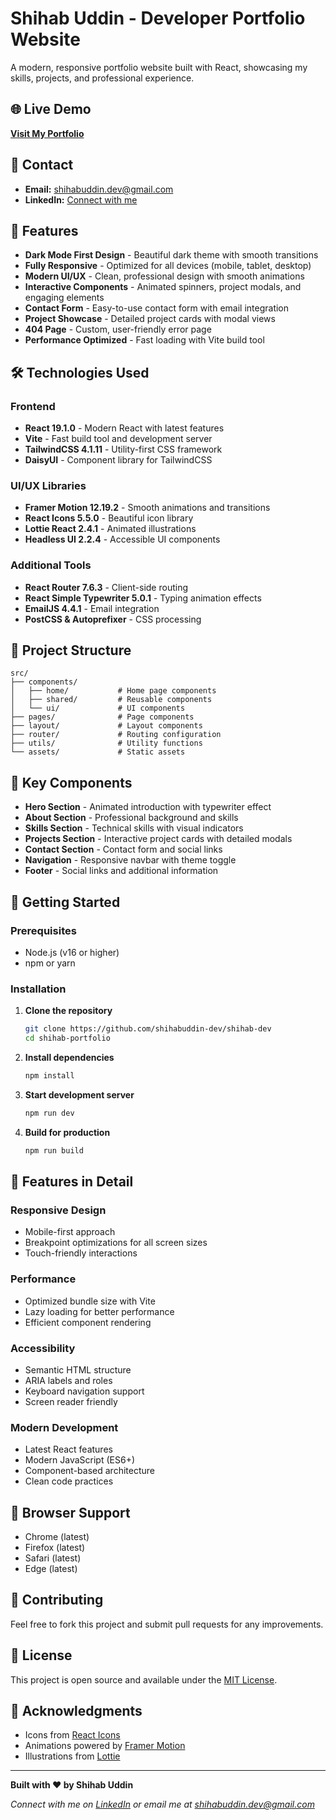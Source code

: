 # Shihab Uddin - Developer Portfolio Website

A modern, responsive portfolio website built with React, showcasing my skills, projects, and professional experience.

## 🌐 Live Demo

**[Visit My Portfolio](https://shihab-dev.web.app/)**

## 📧 Contact

- **Email:** [shihabuddin.dev@gmail.com](mailto:shihabuddin.dev@gmail.com)
- **LinkedIn:** [Connect with me](https://www.linkedin.com/in/shihab-dev/)

## 🚀 Features

- **Dark Mode First Design** - Beautiful dark theme with smooth transitions
- **Fully Responsive** - Optimized for all devices (mobile, tablet, desktop)
- **Modern UI/UX** - Clean, professional design with smooth animations
- **Interactive Components** - Animated spinners, project modals, and engaging elements
- **Contact Form** - Easy-to-use contact form with email integration
- **Project Showcase** - Detailed project cards with modal views
- **404 Page** - Custom, user-friendly error page
- **Performance Optimized** - Fast loading with Vite build tool

## 🛠️ Technologies Used

### Frontend
- **React 19.1.0** - Modern React with latest features
- **Vite** - Fast build tool and development server
- **TailwindCSS 4.1.11** - Utility-first CSS framework
- **DaisyUI** - Component library for TailwindCSS

### UI/UX Libraries
- **Framer Motion 12.19.2** - Smooth animations and transitions
- **React Icons 5.5.0** - Beautiful icon library
- **Lottie React 2.4.1** - Animated illustrations
- **Headless UI 2.2.4** - Accessible UI components

### Additional Tools
- **React Router 7.6.3** - Client-side routing
- **React Simple Typewriter 5.0.1** - Typing animation effects
- **EmailJS 4.4.1** - Email integration
- **PostCSS & Autoprefixer** - CSS processing

## 📁 Project Structure

```
src/
├── components/
│   ├── home/           # Home page components
│   ├── shared/         # Reusable components
│   └── ui/             # UI components
├── pages/              # Page components
├── layout/             # Layout components
├── router/             # Routing configuration
├── utils/              # Utility functions
└── assets/             # Static assets
```

## 🎨 Key Components

- **Hero Section** - Animated introduction with typewriter effect
- **About Section** - Professional background and skills
- **Skills Section** - Technical skills with visual indicators
- **Projects Section** - Interactive project cards with detailed modals
- **Contact Section** - Contact form and social links
- **Navigation** - Responsive navbar with theme toggle
- **Footer** - Social links and additional information

## 🚀 Getting Started

### Prerequisites
- Node.js (v16 or higher)
- npm or yarn

### Installation

1. **Clone the repository**
   ```bash
   git clone https://github.com/shihabuddin-dev/shihab-dev
   cd shihab-portfolio
   ```

2. **Install dependencies**
   ```bash
   npm install
   ```

3. **Start development server**
   ```bash
   npm run dev
   ```

4. **Build for production**
   ```bash
   npm run build
   ```

## 🌟 Features in Detail

### Responsive Design
- Mobile-first approach
- Breakpoint optimizations for all screen sizes
- Touch-friendly interactions

### Performance
- Optimized bundle size with Vite
- Lazy loading for better performance
- Efficient component rendering

### Accessibility
- Semantic HTML structure
- ARIA labels and roles
- Keyboard navigation support
- Screen reader friendly

### Modern Development
- Latest React features
- Modern JavaScript (ES6+)
- Component-based architecture
- Clean code practices

## 📱 Browser Support

- Chrome (latest)
- Firefox (latest)
- Safari (latest)
- Edge (latest)

## 🤝 Contributing

Feel free to fork this project and submit pull requests for any improvements.

## 📄 License

This project is open source and available under the [MIT License](LICENSE).

## 🙏 Acknowledgments

- Icons from [React Icons](https://react-icons.github.io/react-icons/)
- Animations powered by [Framer Motion](https://www.framer.com/motion/)
- Illustrations from [Lottie](https://lottiefiles.com/)

---

**Built with ❤️ by Shihab Uddin**

*Connect with me on [LinkedIn](https://www.linkedin.com/in/shihab-dev/) or email me at [shihabuddin.dev@gmail.com](mailto:shihabuddin.dev@gmail.com)*